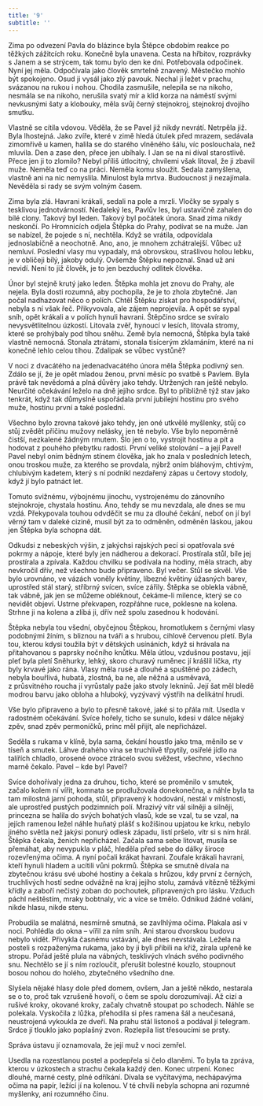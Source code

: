 ```yaml
---
title: '9'
subtitle: ''
---
```


Zima po odvezení Pavla do blázince byla Štěpce obdobím reakce po těžkých zážitcích roku. Konečně byla unavena. Cesta na hřbitov, rozprávky s Janem a se strýcem, tak tomu bylo den ke dni. Potřebovala odpočinek. Nyní jej měla. Odpočívala jako člověk smrtelně znavený. Městečko mohlo být spokojeno. Osud ji vysál jako zlý pavouk. Nechal ji ležet v prachu, svázanou na rukou i nohou. Chodila zasmušile, nelepila se na nikoho, nesmála se na nikoho, nerušila svatý mír a klid korza na náměstí svými nevkusnými šaty a klobouky, měla svůj černý stejnokroj, stejnokroj dvojího smutku.

Vlastně se cítila vdovou. Věděla, že se Pavel již nikdy nevrátí. Netrpěla již. Byla lhostejná. Jako zvíře, které v zimě hledá útulek před mrazem, sedávala zimomřivě u kamen, halila se do starého vlněného šálu, víc poslouchala, než mluvila. Den a zase den, přece jen ubíhaly. I Jan se na ni díval starostlivě. Přece jen ji to zlomilo? Nebyl příliš útlocitný, chvílemi však litoval, že ji zbavil muže. Neměla teď co na práci. Neměla komu sloužit. Sedala zamyšlena, vlastně ani na nic nemyslila. Minulost byla mrtva. Budoucnost ji nezajímala. Nevěděla si rady se svým volným časem.

Zima byla zlá. Havrani krákali, sedali na pole a mrzli. Vločky se sypaly s tesklivou jednotvárností. Nedaleký les, Pavlův les, byl ustavičně zahalen do bílé clony. Takový byl leden. Takový byl počátek února. Snad zima nikdy neskončí. Po Hromnicích odjela Štěpka do Prahy, podívat se na muže. Jan se nabízel, že pojede s ní, nechtěla. Když se vrátila, odpovídala jednoslabičně a neochotně. Ano, ano, je mnohem zchátralejší. Vůbec už nemluví. Poslední vlasy mu vypadaly, má obrovskou, strašlivou holou lebku, je v obličeji bílý, jakoby odulý. Ovšemže Štěpku nepoznal. Snad už ani nevidí. Není to již člověk, je to jen bezduchý odlitek člověka.

Únor byl stejně krutý jako leden. Štěpka mohla jet znovu do Prahy, ale nejela. Byla dosti rozumná, aby pochopila, že je to zhola zbytečné. Jan počal nadhazovat něco o polích. Chtěl Štěpku získat pro hospodářství, nebyla s ní však řeč. Přikyvovala, ale zájem neprojevila. A opět se sypal sníh, opět krákali a v polích hynuli havrani. Štěpčino srdce se svíralo nevysvětlitelnou úzkostí. Litovala zvěř, hynoucí v lesích, litovala stromy, které se prohýbaly pod tíhou sněhu. Země byla nemocná, Štěpka byla také vlastně nemocná. Stonala ztrátami, stonala tisícerým zklamáním, které na ni konečně lehlo celou tíhou. Zdalipak se vůbec vystůně?

V noci z dvacátého na jedenadvacátého února měla Štěpka podivný sen. Zdálo se jí, že je opět mladou ženou, první měsíc po svatbě s Pavlem. Byla právě tak nevědomá a plná důvěry jako tehdy. Utržených ran ještě nebylo. Neurčité očekávání leželo na dně jejího srdce. Byl to přibližně týž stav jako tenkrát, když tak důmyslně uspořádala první jubilejní hostinu pro svého muže, hostinu první a také poslední.

Všechno bylo zrovna takové jako tehdy, jen oné utkvělé myšlenky, stůj co stůj zvědět příčinu mužovy nelásky, jen té nebylo. Vše bylo nepoměrně čistší, nezkalené žádným rmutem. Šlo jen o to, vystrojit hostinu a pít a hodovat z pouhého přebytku radosti. První veliké stolování – a její Pavel! Pavel nebyl oním bědným stínem člověka, jak ho znala v posledních letech, onou troskou muže, za kterého se provdala, nýbrž oním bláhovým, chtivým, chlubivým kadetem, který s ní podnikl nezdařený zápas u čertovy stodoly, když jí bylo patnáct let.

Tomuto svižnému, výbojnému jinochu, vystrojenému do zánovního stejnokroje, chystala hostinu. Ano, tehdy se mu nevzdala, ale dnes se mu vzdá. Překypovala touhou odvděčit se mu za dlouhé čekání, neboť on jí byl věrný tam v daleké cizině, musil být za to odměněn, odměněn láskou, jakou jen Štěpka byla schopna dát.

Odkudsi z nebeských výšin, z jakýchsi rajských pecí si opatřovala své pokrmy a nápoje, které byly jen nádherou a dekorací. Prostírala stůl, bíle jej prostírala a zpívala. Každou chvilku se podívala na hodiny, měla strach, aby nevkročil dřív, než všechno bude připraveno. Byl večer. Stůl se skvěl. Vše bylo urovnáno, ve vázách voněly květiny, líbezné květiny úžasných barev, uprostřed stál starý, stříbrný svícen, svíce zářily. Štěpka se oblekla vábně, tak vábně, jak jen se můžeme obléknout, čekáme-li milence, který se co nevidět objeví. Ustrne překvapen, rozpřáhne ruce, poklesne na kolena. Strhne ji na kolena a zlíbá ji, dřív než spolu zasednou k hodování.

Štěpka nebyla tou všední, obyčejnou Štěpkou, hromotlukem s černými vlasy podobnými žíním, s bliznou na tváři a s hrubou, cihlově červenou pletí. Byla tou, kterou kdysi toužila být v dětských usínáních, když si hrávala na přitahovanou s paprsky nočního knůtku. Měla útlou, vzdušnou postavu, její pleť byla pletí Sněhurky, lehký, skoro churavý ruměnec jí krášlil líčka, rty byly krvavé jako rána. Vlasy měla rusé a dlouhé a spuštěné po zádech, nebyla bouřlivá, hubatá, zlostná, ba ne, ale něžná a usměvavá, z průsvitného roucha jí vyrůstaly paže jako stvoly leknínů. Její šat měl bledě modrou barvu jako obloha a hluboký, vyzývavý výstřih na delikátní hrudi.

Vše bylo připraveno a bylo to přesně takové, jaké si to přála mít. Usedla v radostném očekávání. Svíce hořely, ticho se sunulo, kdesi v dálce nějaký zpěv, snad zpěv permoníčků, princ měl přijít, ale nepřicházel.

Seděla s rukama v klíně, byla sama, čekání houstlo jako tma, měnilo se v tíseň a smutek. Láhve drahého vína se truchlivě třpytily, osiřelé jídlo na talířích chladlo, orosené ovoce ztrácelo svou svěžest, všechno, všechno marně čekalo. Pavel – kde byl Pavel?

Svíce dohořívaly jedna za druhou, ticho, které se proměnilo v smutek, začalo kolem ní vířit, komnata se prodlužovala donekonečna, a náhle byla ta tam milostná jarní pohoda, stůl, připravený k hodování, nestál v místnosti, ale uprostřed pustých podzimních polí. Mrazivý vítr vál silněji a silněji, princezna se halila do svých bohatých vlasů, kde se vzal, tu se vzal, na jejích ramenou ležel náhle huňatý plášť s kožišinou upjatou ke krku, nebylo jiného světla než jakýsi ponurý odlesk západu, listí pršelo, vítr si s ním hrál. Štěpka čekala, ženich nepřicházel. Začala sama sebe litovat, musila se přemáhat, aby nevypukla v pláč, hleděla před sebe do dálky široce rozevřenýma očima. A nyní počali krákat havrani. Zoufale krákali havrani, kteří hynuli hladem a ucítili vůni pokrmů. Štěpka se smutně dívala na zbytečnou krásu své ubohé hostiny a čekala s hrůzou, kdy první z černých, truchlivých hostí sedne odvážně na kraj jejího stolu, zamává vítězně těžkými křídly a zaboří nečistý zoban do pochoutek, připravených pro lásku. Vzduch páchl neštěstím, mraky bobtnaly, víc a více se tmělo. Odnikud žádné volání, nikde hlasu, nikde stenu.

Probudila se malátná, nesmírně smutná, se zavlhlýma očima. Plakala asi v noci. Pohlédla do okna – vířil za ním sníh. Ani starou dvorskou budovu nebylo vidět. Přivykla časnému vstávání, ale dnes nevstávala. Ležela na posteli s rozpaženýma rukama, jako by ji byli přibili na kříž, zírala upřeně ke stropu. Pořád ještě plula na vábných, tesklivých vlnách svého podivného snu. Nechtělo se jí s ním rozloučit, přerušit bolestné kouzlo, stoupnout bosou nohou do holého, zbytečného všedního dne.

Slyšela nějaké hlasy dole před domem, ovšem, Jan a ještě někdo, nestarala se o to, proč tak vzrušeně hovoří, o čem se spolu dorozumívají. Až cizí a rušivé kroky, okované kroky, začaly chvatně stoupat po schodech. Náhle se polekala. Vyskočila z lůžka, přehodila si přes ramena šál a neučesaná, neustrojená vykoukla ze dveří. Na prahu stál listonoš a podával jí telegram. Srdce jí tlouklo jako poplašný zvon. Rozlepila list třesoucími se prsty.

Správa ústavu jí oznamovala, že její muž v noci zemřel.

Usedla na rozestlanou postel a podepřela si čelo dlaněmi. To byla ta zpráva, kterou v úzkostech a strachu čekala každý den. Konec utrpení. Konec dlouhé, marné cesty, plné odříkání. Dívala se vyčítavýma, nechápavýma očima na papír, ležící jí na kolenou. V té chvíli nebyla schopna ani rozumné myšlenky, ani rozumného činu.
